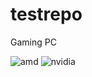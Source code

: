 # testrepo
Gaming PC

![amd](https://img.shields.io/badge/AMD%20Ryzen_5_3600-ED1C24?style=for-the-badge&logo=amd&logoColor=white)
![nvidia](https://img.shields.io/badge/NVIDIA-RTX%202070%20Super-76B900?style=for-the-badge&logo=nvidia&logoColor=w)
